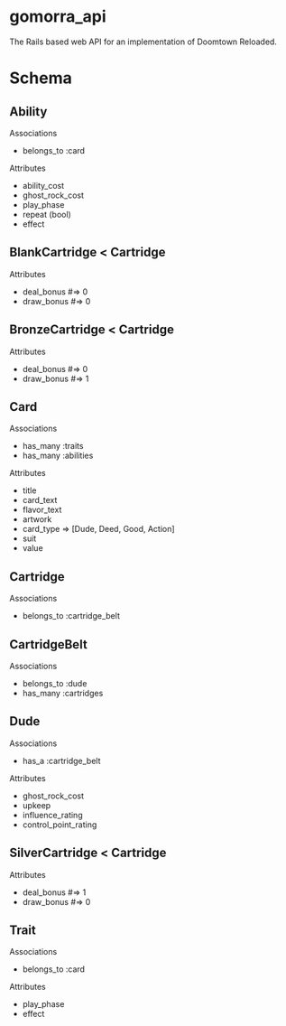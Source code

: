 # gomorra_api
The Rails based web API for an implementation of Doomtown Reloaded.

Schema
======

Ability
-------
Associations
* belongs_to :card

Attributes
* ability_cost
* ghost_rock_cost
* play_phase
* repeat (bool)
* effect

BlankCartridge < Cartridge
---------
Attributes
* deal_bonus #=> 0
* draw_bonus #=> 0

BronzeCartridge < Cartridge
---------------
Attributes
* deal_bonus #=> 0
* draw_bonus #=> 1

Card
----
Associations
* has_many :traits
* has_many :abilities

Attributes
* title
* card_text
* flavor_text
* artwork
* card_type => [Dude, Deed, Good, Action]
* suit
* value

Cartridge
---------
Associations
* belongs_to :cartridge_belt

CartridgeBelt
-------------
Associations
* belongs_to :dude
* has_many :cartridges

Dude
----
Associations
* has_a :cartridge_belt

Attributes
* ghost_rock_cost
* upkeep
* influence_rating
* control_point_rating

SilverCartridge < Cartridge
---------------
Attributes
* deal_bonus #=> 1
* draw_bonus #=> 0

Trait
-----

Associations
* belongs_to :card

Attributes
* play_phase
* effect
